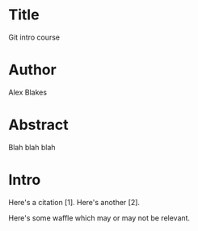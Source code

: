 # Title
Git intro course

# Author
Alex Blakes

# Abstract
Blah blah blah

# Intro
Here's a citation [1].
Here's another [2].

Here's some waffle which may or may not be relevant.
